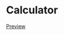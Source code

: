 # Calculator
[Preview](http://htmlpreview.github.io/?https://github.com/unsigned-7/Calculator/blob/origin/src/calc.html)
